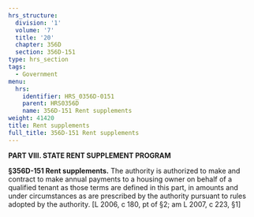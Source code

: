 ```yaml
---
hrs_structure:
  division: '1'
  volume: '7'
  title: '20'
  chapter: 356D
  section: 356D-151
type: hrs_section
tags:
  - Government
menu:
  hrs:
    identifier: HRS_0356D-0151
    parent: HRS0356D
    name: 356D-151 Rent supplements
weight: 41420
title: Rent supplements
full_title: 356D-151 Rent supplements
---
```

**PART VIII. STATE RENT SUPPLEMENT PROGRAM**

**§356D-151 Rent supplements.** The authority is authorized to make and contract to make annual payments to a housing owner on behalf of a qualified tenant as those terms are defined in this part, in amounts and under circumstances as are prescribed by the authority pursuant to rules adopted by the authority. [L 2006, c 180, pt of §2; am L 2007, c 223, §1]
